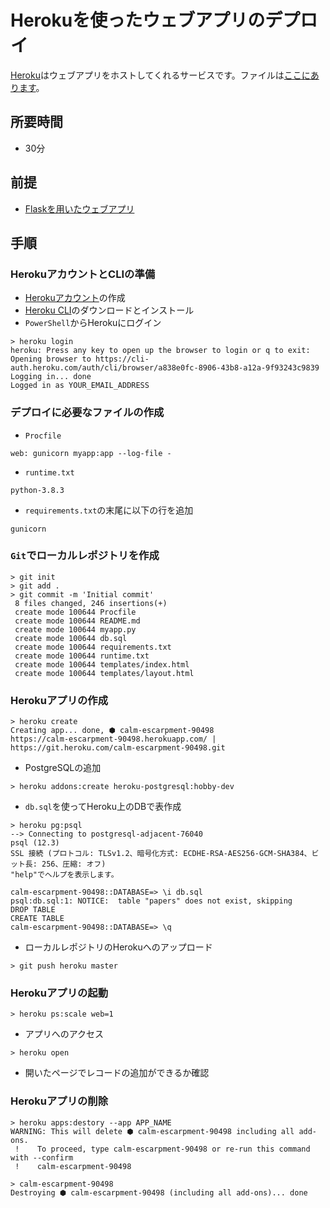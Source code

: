 # Herokuを使ったウェブアプリのデプロイ

[Heroku](https://jp.heroku.com/)はウェブアプリをホストしてくれるサービスです。ファイルは[ここにあります](./flask/)。

## 所要時間

- 30分

## 前提

- [Flaskを用いたウェブアプリ](webapp-flask.md)

## 手順

### HerokuアカウントとCLIの準備

- [Herokuアカウント](https://signup.heroku.com/signup/dc)の作成
- [Heroku CLI](https://devcenter.heroku.com/articles/heroku-cli)のダウンロードとインストール
- `PowerShell`からHerokuにログイン

```
> heroku login
heroku: Press any key to open up the browser to login or q to exit: 
Opening browser to https://cli-auth.heroku.com/auth/cli/browser/a838e0fc-8906-43b8-a12a-9f93243c9839
Logging in... done
Logged in as YOUR_EMAIL_ADDRESS
```

### デプロイに必要なファイルの作成

- `Procfile`

```
web: gunicorn myapp:app --log-file -
```

- `runtime.txt`

```
python-3.8.3

```

- `requirements.txt`の末尾に以下の行を追加

```
gunicorn
```

### `Git`でローカルレポジトリを作成

```
> git init
> git add .
> git commit -m 'Initial commit'
 8 files changed, 246 insertions(+)
 create mode 100644 Procfile
 create mode 100644 README.md
 create mode 100644 myapp.py
 create mode 100644 db.sql
 create mode 100644 requirements.txt
 create mode 100644 runtime.txt
 create mode 100644 templates/index.html
 create mode 100644 templates/layout.html
```

### Herokuアプリの作成

```
> heroku create
Creating app... done, ⬢ calm-escarpment-90498
https://calm-escarpment-90498.herokuapp.com/ | https://git.heroku.com/calm-escarpment-90498.git
```

- PostgreSQLの追加

```
> heroku addons:create heroku-postgresql:hobby-dev
```

- `db.sql`を使ってHeroku上のDBで表作成

```
> heroku pg:psql
--> Connecting to postgresql-adjacent-76040
psql (12.3)
SSL 接続 (プロトコル: TLSv1.2、暗号化方式: ECDHE-RSA-AES256-GCM-SHA384、ビット長: 256、圧縮: オフ)
"help"でヘルプを表示します。

calm-escarpment-90498::DATABASE=> \i db.sql
psql:db.sql:1: NOTICE:  table "papers" does not exist, skipping
DROP TABLE
CREATE TABLE
calm-escarpment-90498::DATABASE=> \q
```

- ローカルレポジトリのHerokuへのアップロード

```
> git push heroku master
```

### Herokuアプリの起動

```
> heroku ps:scale web=1
```

- アプリへのアクセス

```
> heroku open
```

- 開いたページでレコードの追加ができるか確認

### Herokuアプリの削除

```
> heroku apps:destory --app APP_NAME
WARNING: This will delete ⬢ calm-escarpment-90498 including all add-ons.
 !    To proceed, type calm-escarpment-90498 or re-run this command with --confirm
 !    calm-escarpment-90498

> calm-escarpment-90498
Destroying ⬢ calm-escarpment-90498 (including all add-ons)... done
```
